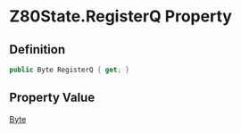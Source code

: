 # Z80State.RegisterQ Property
## Definition

```c#
public Byte RegisterQ { get; }
```

## Property Value

[Byte](https://learn.microsoft.com/en-gb/dotnet/api/System.Byte)
